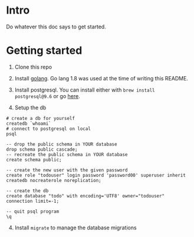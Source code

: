 # Intro

Do whatever this doc says to get started.

# Getting started

1. Clone this repo
2. Install [golang](https://golang.org/dl/). Go lang 1.8 was used
at the time of writing this README.
3. Install postgresql. You can install either with `brew install postgresql@9.6`
or go [here](https://www.postgresql.org/download/).

4. Setup the db

```
# create a db for yourself
createdb `whoami`
# connect to postgresql on local
psql

-- drop the public schema in YOUR database
drop schema public cascade;
-- recreate the public schema in YOUR database
create schema public;

-- create the new user with the given password
create role "todouser" login password 'password00' superuser inherit createdb nocreaterole noreplication;

-- create the db
create database "todo" with encoding='UTF8' owner="todouser" connection limit=-1;

-- quit psql program
\q
```

4. Install `migrate` to manage the database migrations

```

```
